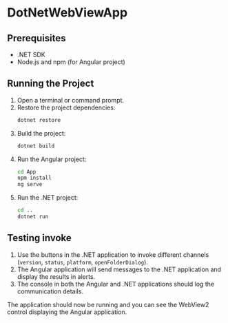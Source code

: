 # DotNetWebViewApp

## Prerequisites
- .NET SDK
- Node.js and npm (for Angular project)

## Running the Project

1. Open a terminal or command prompt.
2. Restore the project dependencies:
    ```sh
    dotnet restore
    ```
3. Build the project:
    ```sh
    dotnet build
    ```
4. Run the Angular project:
    ```sh
    cd App
    npm install
    ng serve
    ```
5. Run the .NET project:
    ```sh
    cd ..
    dotnet run
    ```

## Testing invoke

1. Use the buttons in the .NET application to invoke different channels (`version`, `status`, `platform`, `openFolderDialog`).
2. The Angular application will send messages to the .NET application and display the results in alerts.
3. The console in both the Angular and .NET applications should log the communication details.

The application should now be running and you can see the WebView2 control displaying the Angular application.
